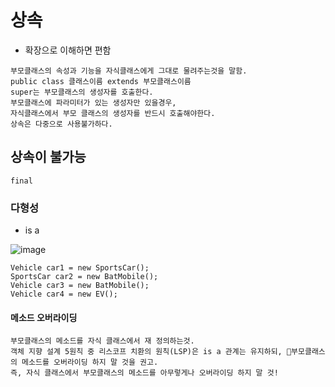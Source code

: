 # 상속
* 확장으로 이해하면 편함
```
부모클래스의 속성과 기능을 자식클래스에게 그대로 물려주는것을 말함.
public class 클래스이름 extends 부모클래스이름
super는 부모클래스의 생성자를 호출한다.
부모클래스에 파라미터가 있는 생성자만 있을경우,
자식클래스에서 부모 클래스의 생성자를 반드시 호출해야한다.
상속은 다중으로 사용불가하다.
```
## 상속이 불가능
```
final
```
### 다형성
* is a

![image](https://github.com/user-attachments/assets/a6bdfc29-4031-4b1c-9dc4-3d22521fb701)
```
Vehicle car1 = new SportsCar();
SportsCar car2 = new BatMobile();
Vehicle car3 = new BatMobile();
Vehicle car4 = new EV();
```
#### 메소드 오버라이딩
```
부모클래스의 메소드를 자식 클래스에서 재 정의하는것.
객체 지향 설계 5원칙 중 리스코프 치환의 원칙(LSP)은 is a 관계는 유지하되, 부모클래스의 메소드를 오버라이딩 하지 말 것을 권고.
즉, 자식 클래스에서 부모클래스의 메소드를 아무렇게나 오버라이딩 하지 말 것!
```

